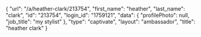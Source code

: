 {
    "url": "\/a\/heather-clark\/213754",
    "first_name": "heather",
    "last_name": "clark",
    "id": "213754",
    "login_id": "1759121",
    "data": {
        "profilePhoto": null,
        "job_title": "my stylist"
    },
    "type": "captivate",
    "layout": "ambassador",
    "title": "heather clark"
}
